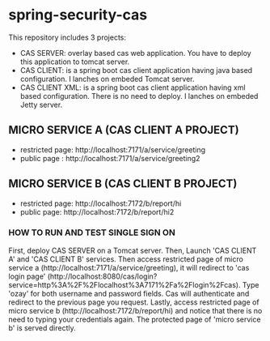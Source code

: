# spring-security-cas #

This repository includes 3 projects:
* CAS SERVER: overlay based cas web application. You have to deploy this application to tomcat server.
* CAS CLIENT: is a spring boot cas client application having java based configuration. I lanches on embeded Tomcat server.
* CAS CLIENT XML:  is a spring boot cas client application having xml based configuration. There is no need to deploy. I lanches on embeded Jetty server.

## MICRO SERVICE A (CAS CLIENT A PROJECT) ##
* restricted page: http://localhost:7171/a/service/greeting
* public page : http://localhost:7171/a/service/greeting2


## MICRO SERVICE B (CAS CLIENT B PROJECT) ##
* restricted page: http://localhost:7172/b/report/hi
* public page: http://localhost:7172/b/report/hi2


### HOW TO RUN AND TEST SINGLE SIGN ON ###
First, deploy CAS SERVER on a Tomcat server. Then, Launch 'CAS CLIENT A' and 'CAS CLIENT B' services.
Then access restricted page of micro service a (http://localhost:7171/a/service/greeting), it will redirect to 'cas login page' (http://localhost:8080/cas/login?service=http%3A%2F%2Flocalhost%3A7171%2Fa%2Flogin%2Fcas).
Type 'ozay' for both username and password fields. Cas will authenticate and redirect to the previous page you request.
Lastly, access restricted page of micro service b (http://localhost:7172/b/report/hi) and notice that there is no need to typing your credentials again. The protected page of 'micro service b' is served directly. 

